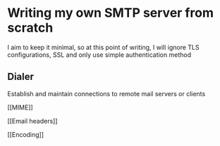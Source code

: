 # Writing my own SMTP server from scratch

I aim to keep it minimal, so at this point of writing, I will ignore TLS configurations, SSL and only use simple authentication method

## Dialer

Establish and maintain connections to remote mail servers or clients

[[MIME]]

[[Email headers]]

[[Encoding]]
